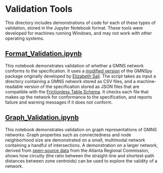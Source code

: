 # Validation Tools
This directory includes demonstrations of code for each of these types of validation, stored in the Jupyter Notebook format. These tools were developed for machines running Windows, and may not work with other operating systems.  

## [Format_Validation.ipynb](Format_Validation.ipynb)

This notebook demonstrates validation of whether a GMNS network conforms to the specification. It uses a [modified version](https://github.com/ianberg-volpe/GMNSpy/tree/hide_output) of the GMNSpy package originally developed by [Elizabeth Sall](https://github.com/e-lo/GMNSpy). The script takes as input a directory containing a GMNS network stored as CSV files, and a machine-readable version of the specification stored as JSON files that are compatible with the [Frictionless Table Schema](https://specs.frictionlessdata.io/table-schema/). It checks each file that makes up the network for conformance to the specification, and reports failure and warning messages if it does not conform.

## [Graph_Validation.ipynb](Graph_Validation.ipynb)

This notebook demonstrates validation on graph representations of GMNS networks. Graph properties such as connectedness and node neighborhood size are demonstrated on a small, multimodal network containing a handful of intersections. A demonstration on a larger network, derived from [open-source data](https://atlantaregional.org/I85BridgeCollapseDataset) from the Atlanta Regional Commission, shows how circuity (the ratio between the straight-line and shortest-path distances between zone centroids) can be used to explore the validity of a network.
